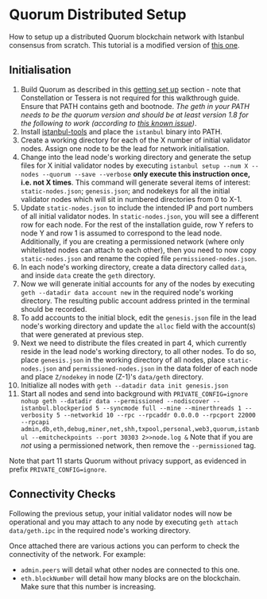 # Quorum Distributed Setup
How to setup up a distributed Quorum blockchain network with Istanbul consensus from scratch. This tutorial is a modified version of [this one](https://github.com/jpmorganchase/quorum/wiki/From-Scratch).

## Initialisation

1. Build Quorum as described in this [getting set up](https://github.com/jpmorganchase/quorum/wiki/Getting-Set-Up) section - note that Constellation or Tessera is not required for this walkthrough guide. Ensure that PATH contains geth and bootnode. *The geth in your PATH needs to be the quorum version and should be at least version 1.8 for the following to work (according to [this known issue](https://github.com/jpmorganchase/quorum/issues/670))*. 
2. Install [istanbul-tools](https://github.com/jpmorganchase/istanbul-tools) and place the `istanbul` binary into PATH.
3. Create a working directory for each of the X number of initial validator nodes. Assign one node to be the lead for network initialisation.
4. Change into the lead node's working directory and generate the setup files for X initial validator nodes by executing `istanbul setup --num X --nodes --quorum --save --verbose` **only execute this instruction once, i.e. not X times**. This command will generate several items of interest: `static-nodes.json`; `genesis.json`; and nodekeys for all the initial validator nodes which will sit in numbered directories from 0 to X-1. 
5. Update `static-nodes.json` to include the intended IP and port numbers of all initial validator nodes. In `static-nodes.json`, you will see a different row for each node. For the rest of the installation guide, row Y refers to node Y and row 1 is assumed to correspond to the lead node. Additionally, if you are creating a permissioned network (where only whitelisted nodes can attach to each other), then you need to now copy `static-nodes.json` and rename the copied file `permissioned-nodes.json`.
6. In each node's working directory, create a data directory called `data`, and inside `data` create the `geth` directory.
7. Now we will generate initial accounts for any of the nodes by executing `geth --datadir data account new` in the required node's working directory. The resulting public account address printed in the terminal should be recorded. 
8. To add accounts to the initial block, edit the `genesis.json` file in the lead node's working directory and update the `alloc` field with the account(s) that were generated at previous step.
9. Next we need to distribute the files created in part 4, which currently reside in the lead node's working directory, to all other nodes. To do so, place `genesis.json` in the working directory of all nodes, place `static-nodes.json` and `permissioned-nodes.json` in the data folder of each node and place `Z/nodekey` in node (Z-1)'s `data/geth` directory.
10. Initialize all nodes with `geth --datadir data init genesis.json`
11. Start all nodes and send into background with `PRIVATE_CONFIG=ignore nohup geth --datadir data --permissioned --nodiscover --istanbul.blockperiod 5 --syncmode full --mine --minerthreads 1 --verbosity 5 --networkid 10 --rpc --rpcaddr 0.0.0.0 --rpcport 22000 --rpcapi admin,db,eth,debug,miner,net,shh,txpool,personal,web3,quorum,istanbul --emitcheckpoints --port 30303 2>>node.log &` Note that if you are *not* using a permissioned network, then remove the `--permissioned` tag.

Note that part 11 starts Quorum without privacy support, as evidenced in prefix `PRIVATE_CONFIG=ignore`.


## Connectivity Checks
Following the previous setup, your initial validator nodes will now be operational and you may attach to any node by executing `geth attach data/geth.ipc` in the required node's working directory. 

Once attached there are various actions you can perform to check the connectivity of the network. For example:
- `admin.peers` will detail what other nodes are connected to this one.
- `eth.blockNumber` will detail how many blocks are on the blockchain. Make sure that this number is increasing.
